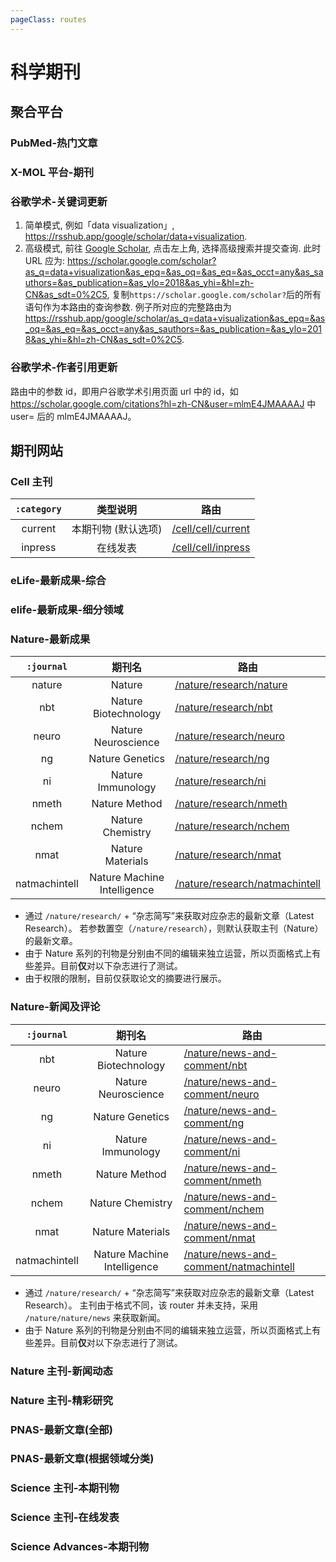 ```yaml
---
pageClass: routes
---
```


# 科学期刊

## 聚合平台

### PubMed-热门文章

<Route author="yech1990" example="/pubmed/trending" path="/pubmed/trending" />

### X-MOL 平台-期刊

<Route author="cssxsh" example="/x-mol/paper/0/9" path="/x-mol/paper/:type/:magazine" :paramsDesc="['类别','机构，两个参数都可从期刊URL获取。']" />

### 谷歌学术-关键词更新

<Route author="HenryQW" example="/google/scholar/data+visualization" path="/google/scholar/:query" :paramsDesc="['查询语句, 支持「简单」和「高级」两种模式:']" anticrawler="1">

1. 简单模式, 例如「data visualization」, <https://rsshub.app/google/scholar/data+visualization>.
2. 高级模式, 前往 [Google Scholar](https://scholar.google.com/schhp?hl=zh-cn&as_sdt=0,5), 点击左上角, 选择高级搜索并提交查询. 此时 URL 应为: <https://scholar.google.com/scholar?as_q=data+visualization&as_epq=&as_oq=&as_eq=&as_occt=any&as_sauthors=&as_publication=&as_ylo=2018&as_yhi=&hl=zh-CN&as_sdt=0%2C5>, 复制`https://scholar.google.com/scholar?`后的所有语句作为本路由的查询参数. 例子所对应的完整路由为<https://rsshub.app/google/scholar/as_q=data+visualization&as_epq=&as_oq=&as_eq=&as_occt=any&as_sauthors=&as_publication=&as_ylo=2018&as_yhi=&hl=zh-CN&as_sdt=0%2C5>.

</Route>

### 谷歌学术-作者引用更新

<Route author="KellyHwong" example="/google/citations/mlmE4JMAAAAJ" path="/google/citations/:id" anticrawler="1">

路由中的参数 id，即用户谷歌学术引用页面 url 中的 id，如 https://scholar.google.com/citations?hl=zh-CN&user=mlmE4JMAAAAJ 中 user= 后的 mlmE4JMAAAAJ。

</Route>

## 期刊网站

### Cell 主刊

<Route author="yech1990" example="/cell/cell/current" path="/cell/cell/:category" />

| `:category` |      类型说明       | 路由                                     |
| :---------: | :-----------------: | ---------------------------------------- |
|   current   | 本期刊物 (默认选项) | [/cell/cell/current](/cell/cell/current) |
|   inpress   |      在线发表       | [/cell/cell/inpress](/cell/cell/inpress) |

</Route>

### eLife-最新成果-综合

<Route author="emdoe" example="/elife/latest" path="/elife/latest" />

### elife-最新成果-细分领域

<Route author="emdoe" example="/elife/cell-biology" path="/elife/:subject" :paramsDesc="['方向名称', '请在主页获取']" />

### Nature-最新成果

<Route author="yech1990" example="/nature/research/ng" path="/nature/research/:journal" :paramsDesc="['期刊名简写']" />

|  `:journal`   |           期刊名            | 路由                                                             |
| :-----------: | :-------------------------: | ---------------------------------------------------------------- |
|    nature     |           Nature            | [/nature/research/nature](/nature/research/nature)               |
|      nbt      |    Nature Biotechnology     | [/nature/research/nbt](/nature/research/nbt)                     |
|     neuro     |     Nature Neuroscience     | [/nature/research/neuro](/nature/research/neuro)                 |
|      ng       |       Nature Genetics       | [/nature/research/ng](/nature/research/ng)                       |
|      ni       |      Nature Immunology      | [/nature/research/ni](/nature/research/ni)                       |
|     nmeth     |        Nature Method        | [/nature/research/nmeth](/nature/research/nmeth)                 |
|     nchem     |      Nature Chemistry       | [/nature/research/nchem](/nature/research/nchem)                 |
|     nmat      |      Nature Materials       | [/nature/research/nmat](/nature/research/nmat)                   |
| natmachintell | Nature Machine Intelligence | [/nature/research/natmachintell](/nature/research/natmachintell) |

-   通过 `/nature/research/` + “杂志简写”来获取对应杂志的最新文章（Latest Research）。
    若参数置空（`/nature/research`），则默认获取主刊（Nature）的最新文章。
-   由于 Nature 系列的刊物是分别由不同的编辑来独立运营，所以页面格式上有些差异。目前**仅**对以下杂志进行了测试。
-   由于权限的限制，目前仅获取论文的摘要进行展示。

</Route>

### Nature-新闻及评论

<Route author="yech1990" example="/nature/news-and-comment/ng" path="/nature/news-and-comment/:journal" :paramsDesc="['期刊名简写']" />

|  `:journal`   |           期刊名            | 路由                                                                             |
| :-----------: | :-------------------------: | -------------------------------------------------------------------------------- |
|      nbt      |    Nature Biotechnology     | [/nature/news-and-comment/nbt](/nature/news-and-comment/nbt)                     |
|     neuro     |     Nature Neuroscience     | [/nature/news-and-comment/neuro](/nature/news-and-comment/neuro)                 |
|      ng       |       Nature Genetics       | [/nature/news-and-comment/ng](/nature/news-and-comment/ng)                       |
|      ni       |      Nature Immunology      | [/nature/news-and-comment/ni](/nature/news-and-comment/ni)                       |
|     nmeth     |        Nature Method        | [/nature/news-and-comment/nmeth](/nature/news-and-comment/nmeth)                 |
|     nchem     |      Nature Chemistry       | [/nature/news-and-comment/nchem](/nature/news-and-comment/nchem)                 |
|     nmat      |      Nature Materials       | [/nature/news-and-comment/nmat](/nature/news-and-comment/nmat)                   |
| natmachintell | Nature Machine Intelligence | [/nature/news-and-comment/natmachintell](/nature/news-and-comment/natmachintell) |

-   通过 `/nature/research/` + “杂志简写”来获取对应杂志的最新文章（Latest Research）。
    主刊由于格式不同，该 router 并未支持，采用 `/nature/nature/news` 来获取新闻。
-   由于 Nature 系列的刊物是分别由不同的编辑来独立运营，所以页面格式上有些差异。目前**仅**对以下杂志进行了测试。

</Route>

### Nature 主刊-新闻动态

<Route author="yech1990" example="/nature/nature/news" path="/nature/nature/news" />

### Nature 主刊-精彩研究

<Route author="yech1990" example="/nature/nature/highlight" path="/nature/nature/highlight" />

### PNAS-最新文章(全部)

<Route author="emdoe" example="/pnas/latest" path="/pnas/latest" />

### PNAS-最新文章(根据领域分类)

<Route author="emdoe" example="/pnas/Applied Mathematics" path="/pnas/:topic" :paramsDesc="['领域名称','可从 pnas.org 获得']" />

### Science 主刊-本期刊物

<Route author="yech1990" example="/sciencemag/science/current" path="/sciencemag/science/current" />

### Science 主刊-在线发表

<Route author="yech1990" example="/sciencemag/science/early" path="/sciencemag/science/early" />

### Science Advances-本期刊物

<Route author="yech1990" example="/sciencemag/advances/current" path="/sciencemag/advances/current" />
